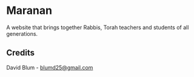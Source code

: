 # Maranan
A website that brings together Rabbis, Torah teachers and students of all generations.

## Credits

David Blum - [blumd25@gmail.com](mailto:blumd25@gmail.com)

